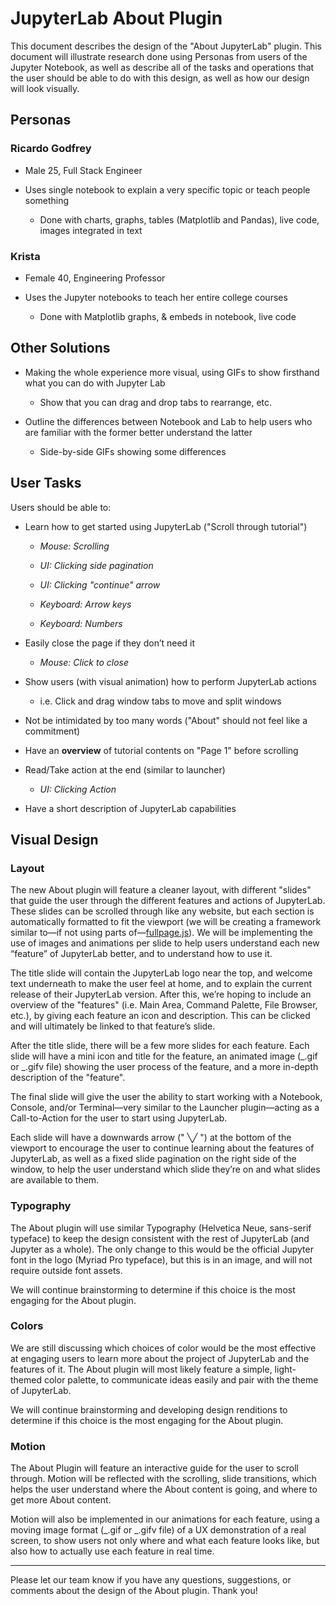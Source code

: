 # JupyterLab About Plugin

This document describes the design of the "About JupyterLab" plugin. This document will illustrate research done using Personas from users of the Jupyter Notebook, as well as describe all of the tasks and operations that the user should be able to do with this design, as well as how our design will look visually.

## Personas

### Ricardo Godfrey

- Male 25, Full Stack Engineer

- Uses single notebook to explain a very specific topic or teach people something

  - Done with charts, graphs, tables (Matplotlib and Pandas), live code, images integrated in text

### Krista

- Female 40, Engineering Professor

- Uses the Jupyter notebooks to teach her entire college courses

  - Done with Matplotlib graphs, & embeds in notebook, live code

## Other Solutions

- Making the whole experience more visual, using GIFs to show firsthand what you can do with Jupyter Lab

  - Show that you can drag and drop tabs to rearrange, etc.

- Outline the differences between Notebook and Lab to help users who are familiar with the former better understand the latter

  - Side-by-side GIFs showing some differences

## User Tasks

Users should be able to:

- Learn how to get started using JupyterLab ("Scroll through tutorial")

  - _Mouse: Scrolling_

  - _UI: Clicking side pagination_

  - _UI: Clicking "continue" arrow_

  - _Keyboard: Arrow keys_

  - _Keyboard: Numbers_

- Easily close the page if they don’t need it

  - _Mouse: Click to close_

- Show users (with visual animation) how to perform JupyterLab actions

  - i.e. Click and drag window tabs to move and split windows

- Not be intimidated by too many words ("About" should not feel like a commitment)

- Have an **overview** of tutorial contents on "Page 1" before scrolling

- Read/Take action at the end (similar to launcher)

  - _UI: Clicking Action_

- Have a short description of JupyterLab capabilities

## Visual Design

### Layout

The new About plugin will feature a cleaner layout, with different "slides" that guide the user through the different features and actions of JupyterLab. These slides can be scrolled through like any website, but each section is automatically formatted to fit the viewport (we will be creating a framework similar to—if not using parts of—[fullpage.js](http://alvarotrigo.com/fullPage/)). We will be implementing the use of images and animations per slide to help users understand each new “feature” of JupyterLab better, and to understand how to use it.

The title slide will contain the JupyterLab logo near the top, and welcome text underneath to make the user feel at home, and to explain the current release of their JupyterLab version. After this, we’re hoping to include an overview of the "features" (i.e. Main Area, Command Palette, File Browser, etc.), by giving each feature an icon and description. This can be clicked and will ultimately be linked to that feature’s slide.

After the title slide, there will be a few more slides for each feature. Each slide will have a mini icon and title for the feature, an animated image (\_.gif or \_.gifv file) showing the user process of the feature, and a more in-depth description of the "feature".

The final slide will give the user the ability to start working with a Notebook, Console, and/or Terminal—very similar to the Launcher plugin—acting as a Call-to-Action for the user to start using JupyterLab.

Each slide will have a downwards arrow (" ╲╱ ") at the bottom of the viewport to encourage the user to continue learning about the features of JupyterLab, as well as a fixed slide pagination on the right side of the window, to help the user understand which slide they’re on and what slides are available to them.

### Typography

The About plugin will use similar Typography (Helvetica Neue, sans-serif typeface) to keep the design consistent with the rest of JupyterLab (and Jupyter as a whole). The only change to this would be the official Jupyter font in the logo (Myriad Pro typeface), but this is in an image, and will not require outside font assets.

We will continue brainstorming to determine if this choice is the most engaging for the About plugin.

### Colors

We are still discussing which choices of color would be the most effective at engaging users to learn more about the project of JupyterLab and the features of it. The About plugin will most likely feature a simple, light-themed color palette, to communicate ideas easily and pair with the theme of JupyterLab.

We will continue brainstorming and developing design renditions to determine if this choice is the most engaging for the About plugin.

### Motion

The About Plugin will feature an interactive guide for the user to scroll through. Motion will be reflected with the scrolling, slide transitions, which helps the user understand where the About content is going, and where to get more About content.

Motion will also be implemented in our animations for each feature, using a moving image format (\_.gif or \_.gifv file) of a UX demonstration of a real screen, to show users not only where and what each feature looks like, but also how to actually use each feature in real time.

______________________________________________________________________

Please let our team know if you have any questions, suggestions, or comments about the design of the About plugin. Thank you!
